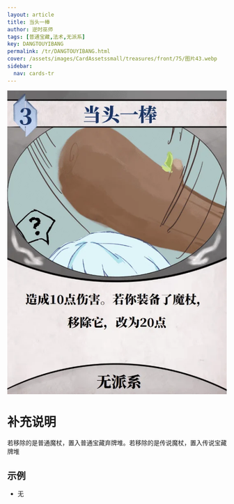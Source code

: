 ```yaml
---
layout: article
title: 当头一棒
author: 逆时巫师
tags: [普通宝藏,法术,无派系]
key: DANGTOUYIBANG
permalink: /tr/DANGTOUYIBANG.html
cover: /assets/images/CardAssetssmall/treasures/front/75/图片43.webp
sidebar:
  nav: cards-tr
---
```

![](/assets/images/CardAssets/treasures/front/75/图片43.webp)

# 补充说明
若移除的是普通魔杖，置入普通宝藏弃牌堆。若移除的是传说魔杖，置入传说宝藏牌堆



## 示例
* 无